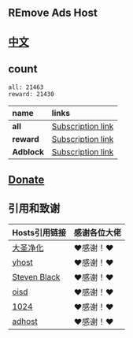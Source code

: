 ## REmove Ads Host
## [中文](./README.md)

## count
```
all: 21463
reward: 21430
```

| **name** | **links** |
| :-- | :-- |
| **all** | [Subscription link](https://raw.githubusercontent.com/lingeringsound/10007_auto/master/all) |
| **reward** | [Subscription link](https://raw.githubusercontent.com/lingeringsound/10007_auto/master/reward) |
| **Adblock** | [Subscription link](https://raw.githubusercontent.com/lingeringsound/10007_auto/master/adb.txt) |

## **[Donate](https://github.com/lingeringsound/10007)**

## 引用和致谢
| **Hosts引用链接** | 感谢各位大佬 |
| :-- | :-- |
| [大圣净化](https://github.com/jdlingyu/ad-wars) | ❤感谢！❤ |
| [yhost](https://github.com/VeleSila/yhosts) | ❤感谢！❤ |
| [Steven Black](https://github.com/StevenBlack/hosts) | ❤感谢！❤ |
| [oisd](https://oisd.nl/howto) | ❤感谢！❤ |
| [1024](https://github.com/Goooler/1024_hosts) | ❤感谢！❤ |
| [adhost](https://github.com/E7KMbb/AD-hosts) | ❤感谢！❤ |

